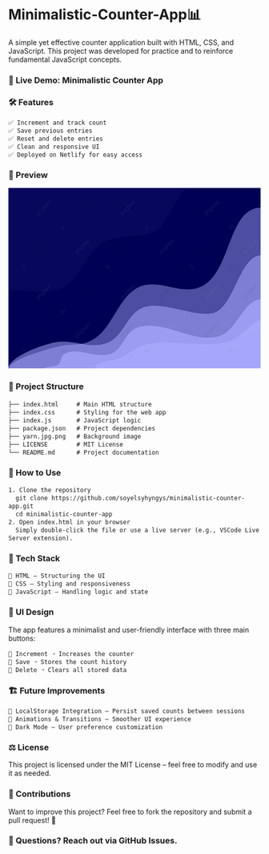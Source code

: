 # Minimalistic-Counter-App📊
A simple yet effective counter application built with HTML, CSS, and JavaScript. This project was developed for practice and to reinforce fundamental JavaScript concepts.

### 🚀 Live Demo: Minimalistic Counter App

### 🛠 Features
```
✅ Increment and track count
✅ Save previous entries
✅ Reset and delete entries
✅ Clean and responsive UI
✅ Deployed on Netlify for easy access
```

### 📸 Preview
![Preview](yarn.jpg.png)

### 📂 Project Structure
```
├── index.html     # Main HTML structure
├── index.css      # Styling for the web app
├── index.js       # JavaScript logic
├── package.json   # Project dependencies
├── yarn.jpg.png   # Background image
├── LICENSE        # MIT License
└── README.md      # Project documentation
```
### 📜 How to Use
```
1. Clone the repository
  git clone https://github.com/soyelsyhyngys/minimalistic-counter-app.git
  cd minimalistic-counter-app
2. Open index.html in your browser
  Simply double-click the file or use a live server (e.g., VSCode Live Server extension).
```
### 📌 Tech Stack 
```
🔹 HTML – Structuring the UI
🔹 CSS – Styling and responsiveness
🔹 JavaScript – Handling logic and state
```
### 🎨 UI Design
The app features a minimalist and user-friendly interface with three main buttons:
```
🔹 Increment ➝ Increases the counter
🔹 Save ➝ Stores the count history
🔹 Delete ➝ Clears all stored data
```
### 🏗️ Future Improvements
```
🔹 LocalStorage Integration – Persist saved counts between sessions
🔹 Animations & Transitions – Smoother UI experience
🔹 Dark Mode – User preference customization
```
### ⚖️ License
This project is licensed under the MIT License – feel free to modify and use it as needed.

### 🤝 Contributions
Want to improve this project? Feel free to fork the repository and submit a pull request! 🚀

### 📩 Questions? Reach out via GitHub Issues.





